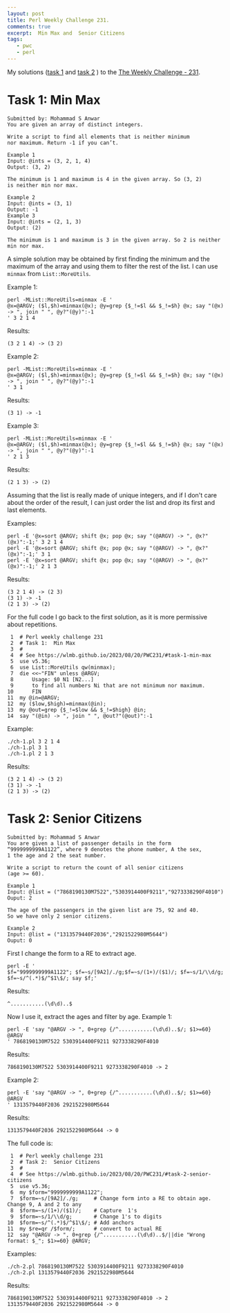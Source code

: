 ```yaml
---
layout: post
title: Perl Weekly Challenge 231.
comments: true
excerpt:  Min Max and  Senior Citizens
tags:
   - pwc
   - perl
---
```


My solutions
([task 1](https://github.com/wlmb/perlweeklychallenge-club/blob/master/challenge-231/wlmb/perl/ch-1.pl)
and
[task 2](https://github.com/wlmb/perlweeklychallenge-club/blob/master/challenge-231/wlmb/perl/ch-2.pl)
)
to the  [The Weekly Challenge - 231](https://theweeklychallenge.org/blog/perl-weekly-challenge-231).


# Task 1: Min Max

    Submitted by: Mohammad S Anwar
    You are given an array of distinct integers.

    Write a script to find all elements that is neither minimum
    nor maximum. Return -1 if you can’t.

    Example 1
    Input: @ints = (3, 2, 1, 4)
    Output: (3, 2)

    The minimum is 1 and maximum is 4 in the given array. So (3, 2)
    is neither min nor max.

    Example 2
    Input: @ints = (3, 1)
    Output: -1
    Example 3
    Input: @ints = (2, 1, 3)
    Output: (2)

    The minimum is 1 and maximum is 3 in the given array. So 2 is neither min nor max.

A simple solution may be obtained by first finding the minimum and the
maximum of the array and using them to filter the rest of the list. I
can use `minmax` from `List::MoreUtils`.

Example 1:

    perl -MList::MoreUtils=minmax -E '
    @x=@ARGV; ($l,$h)=minmax(@x); @y=grep {$_!=$l && $_!=$h} @x; say "(@x) -> ", join " ", @y?"(@y)":-1
    ' 3 2 1 4

Results:

    (3 2 1 4) -> (3 2)

Example 2:

    perl -MList::MoreUtils=minmax -E '
    @x=@ARGV; ($l,$h)=minmax(@x); @y=grep {$_!=$l && $_!=$h} @x; say "(@x) -> ", join " ", @y?"(@y)":-1
    ' 3 1

Results:

    (3 1) -> -1

Example 3:

    perl -MList::MoreUtils=minmax -E '
    @x=@ARGV; ($l,$h)=minmax(@x); @y=grep {$_!=$l && $_!=$h} @x; say "(@x) -> ", join " ", @y?"(@y)":-1
    ' 2 1 3

Results:

    (2 1 3) -> (2)

Assuming that the list is really made of unique integers, and if I
don't care about the order of the result, I can just order the list
and drop its first and last elements.

Examples:

    perl -E '@x=sort @ARGV; shift @x; pop @x; say "(@ARGV) -> ", @x?"(@x)":-1;' 3 2 1 4
    perl -E '@x=sort @ARGV; shift @x; pop @x; say "(@ARGV) -> ", @x?"(@x)":-1;' 3 1
    perl -E '@x=sort @ARGV; shift @x; pop @x; say "(@ARGV) -> ", @x?"(@x)":-1;' 2 1 3

Results:

    (3 2 1 4) -> (2 3)
    (3 1) -> -1
    (2 1 3) -> (2)

For the full code I go back to the first solution, as it is more
permissive about repetitions.

     1  # Perl weekly challenge 231
     2  # Task 1:  Min Max
     3  #
     4  # See https://wlmb.github.io/2023/08/20/PWC231/#task-1-min-max
     5  use v5.36;
     6  use List::MoreUtils qw(minmax);
     7  die <<~"FIN" unless @ARGV;
     8      Usage: $0 N1 [N2...]
     9      to find all numbers Ni that are not minimum nor maximum.
    10      FIN
    11  my @in=@ARGV;
    12  my ($low,$high)=minmax(@in);
    13  my @out=grep {$_!=$low && $_!=$high} @in;
    14  say "(@in) -> ", join " ", @out?"(@out)":-1

Example:

    ./ch-1.pl 3 2 1 4
    ./ch-1.pl 3 1
    ./ch-1.pl 2 1 3

Results:

    (3 2 1 4) -> (3 2)
    (3 1) -> -1
    (2 1 3) -> (2)


# Task 2: Senior Citizens

    Submitted by: Mohammad S Anwar
    You are given a list of passenger details in the form
    “9999999999A1122”, where 9 denotes the phone number, A the sex,
    1 the age and 2 the seat number.

    Write a script to return the count of all senior citizens
    (age >= 60).

    Example 1
    Input: @list = ("7868190130M7522","5303914400F9211","9273338290F4010")
    Ouput: 2

    The age of the passengers in the given list are 75, 92 and 40.
    So we have only 2 senior citizens.

    Example 2
    Input: @list = ("1313579440F2036","2921522980M5644")
    Ouput: 0

First I change the form to a RE to extract age.

    perl -E '
    $f="9999999999A1122"; $f=~s/[9A2]/./g;$f=~s/(1+)/($1)/; $f=~s/1/\\d/g; $f=~s/^(.*)$/^$1\$/; say $f;'

Results:

    ^...........(\d\d)..$

Now I use it, extract the ages and filter by age.
Example 1:

    perl -E 'say "@ARGV -> ", 0+grep {/^...........(\d\d)..$/; $1>=60} @ARGV
    ' 7868190130M7522 5303914400F9211 9273338290F4010

Results:

    7868190130M7522 5303914400F9211 9273338290F4010 -> 2

Example 2:

    perl -E 'say "@ARGV -> ", 0+grep {/^...........(\d\d)..$/; $1>=60} @ARGV
    ' 1313579440F2036 2921522980M5644

Results:

    1313579440F2036 2921522980M5644 -> 0

The full code is:

     1  # Perl weekly challenge 231
     2  # Task 2:  Senior Citizens
     3  #
     4  # See https://wlmb.github.io/2023/08/20/PWC231/#task-2-senior-citizens
     5  use v5.36;
     6  my $form="9999999999A1122";
     7  $form=~s/[9A2]/./g;     # Change form into a RE to obtain age. Change 9, A and 2 to any
     8  $form=~s/(1+)/($1)/;    # Capture  1's
     9  $form=~s/1/\\d/g;       # Change 1's to digits
    10  $form=~s/^(.*)$/^$1\$/; # Add anchors
    11  my $re=qr /$form/;      # convert to actual RE
    12  say "@ARGV -> ", 0+grep {/^...........(\d\d)..$/||die "Wrong format: $_"; $1>=60} @ARGV;

Examples:

    ./ch-2.pl 7868190130M7522 5303914400F9211 9273338290F4010
    ./ch-2.pl 1313579440F2036 2921522980M5644

Results:

    7868190130M7522 5303914400F9211 9273338290F4010 -> 2
    1313579440F2036 2921522980M5644 -> 0
